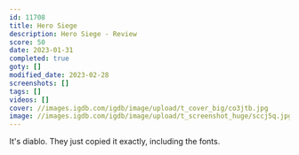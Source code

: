 ```yaml
---
id: 11708
title: Hero Siege
description: Hero Siege - Review
score: 50
date: 2023-01-31
completed: true
goty: []
modified_date: 2023-02-28
screenshots: []
tags: []
videos: []
cover: //images.igdb.com/igdb/image/upload/t_cover_big/co3jtb.jpg
image: //images.igdb.com/igdb/image/upload/t_screenshot_huge/sccj5q.jpg
---
```

It's diablo. They just copied it exactly, including the fonts.